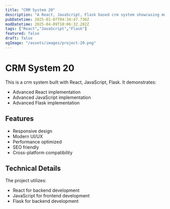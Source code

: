 ```yaml
---
title: "CRM System 20"
description: "A React, JavaScript, Flask based crm system showcasing modern web development practices"
pubDatetime: 2025-01-07T04:34:47.736Z
modDatetime: 2025-04-09T10:06:32.282Z
tags: ["React","JavaScript","Flask"]
featured: false
draft: false
ogImage: "/assets/images/project-20.png"
---
```


# CRM System 20

This is a crm system built with React, JavaScript, Flask. It demonstrates:

- Advanced React implementation
- Advanced JavaScript implementation
- Advanced Flask implementation

## Features

- Responsive design
- Modern UI/UX
- Performance optimized
- SEO friendly
- Cross-platform compatibility

## Technical Details

The project utilizes:

- React for backend development
- JavaScript for frontend development
- Flask for backend development
